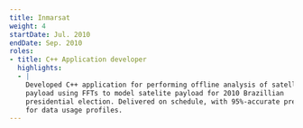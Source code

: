 ```yaml
---
title: Inmarsat
weight: 4
startDate: Jul. 2010
endDate: Sep. 2010
roles:
- title: C++ Application developer
  highlights:
  - |
    Developed C++ application for performing offline analysis of satellite
    payload using FFTs to model satelite payload for 2010 Brazillian
    presidential election. Delivered on schedule, with 95%-accurate prediction
    for data usage profiles.
---
```

